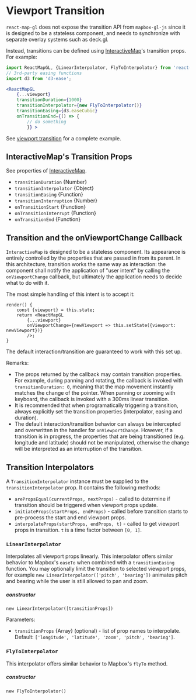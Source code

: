 # Viewport Transition

`react-map-gl` does not expose the transition API from `mapbox-gl-js` since it is designed to be a stateless component, and needs to synchronize with separate overlay systems such as deck.gl.

Instead, transitions can be defined using [InteractiveMap](/docs/components/interactive-map.md)'s transition props. For example:
```jsx
import ReactMapGL, {LinearInterpolator, FlyToInterpolator} from 'react-map-gl';
// 3rd-party easing functions
import d3 from 'd3-ease';

<ReactMapGL
    {...viewport}
    transitionDuration={1000}
    transitionInterpolator={new FlyToInterpolator()}
    transitionEasing={d3.easeCubic}
    onTransitionEnd={() => {
        // do something
        }} >
```

See [viewport transition](#examples/viewport-transition) for a complete example.

## InteractiveMap's Transition Props

See properties of [InteractiveMap](/docs/components/interactive-map.md).

- `transitionDuration` {Number}
- `transitionInterpolator` {Object}
- `transitionEasing` {Function}
- `transitionInterruption` {Number}
- `onTransitionStart` {Function}
- `onTransitionInterrupt` {Function}
- `onTransitionEnd` {Function}


## Transition and the onViewportChange Callback

`InteractiveMap` is designed to be a stateless component. Its appearance is entirely controlled by the properties that are passed in from its parent. In this architecture, transition works the same way as interaction: the component shall notify the application of "user intent" by calling the `onViewportChange` callback, but ultimately the application needs to decide what to do with it.

The most simple handling of this intent is to accept it:
```
render() {
    const {viewport} = this.state;
    return <ReactMapGL
        {...viewport}
        onViewportChange={newViewport => this.setState({viewport: newViewport})}
        />;
}
```
The default interaction/transition are guaranteed to work with this set up.

Remarks:
- The props returned by the callback may contain transition properties. For example, during panning and rotating, the callback is invoked with `transitionDuration: 0`, meaning that the map movement instantly matches the change of the pointer. When panning or zooming with keyboard, the callback is invoked with a 300ms linear transition.
- It is recommended that when programatically triggering a transition, always explicitly set the transition properties (interpolator, easing and duration).
- The default interaction/transition behavior can always be intercepted and overwritten in the handler for `onViewportChange`. However, if a transition is in progress, the properties that are being transitioned (e.g. longitude and latitude) should not be manipulated, otherwise the change will be interpreted as an interruption of the transition.


## Transition Interpolators

A `TransitionInterpolator` instance must be supplied to the `transitionInterpolator` prop. It contains the following methods:
- `arePropsEqual(currentProps, nextProps)` - called to determine if transition should be triggered when viewport props update.
- `initiateProps(startProps, endProps)` - called before transition starts to pre-process the start and end viewport props.
- `interpolateProps(startProps, endProps, t)` - called to get viewport props in transition. `t` is a time factor between `[0, 1]`.

### `LinearInterpolator`

Interpolates all viewport props linearly. This interpolator offers similar behavior to Mapbox's `easeTo` when combined with a `transitionEasing` function. You may optionally limit the transition to selected viewport props, for example `new LinearInterpolator(['pitch', 'bearing'])` animates pitch and bearing while the user is still allowed to pan and zoom.

##### constructor

`new LinearInterpolator([transitionProps])`

Parameters:
- `transitionProps` {Array} (optional) - list of prop names to interpolate. Default: `['longitude', 'latitude', 'zoom', 'pitch', 'bearing']`.

### `FlyToInterpolator`

This interpolator offers similar behavior to Mapbox's `flyTo` method. 

##### constructor

`new FlyToInterpolator()`

